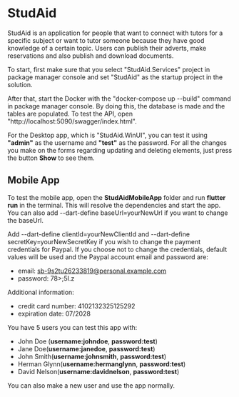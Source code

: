 # StudAid

StudAid is an application for people that want to connect with tutors for a specific subject or want to tutor someone because they have good knowledge of a certain topic. Users can publish their adverts, make reservations and also publish and download documents. 

To start, first make sure that you select "StudAid.Services" project in package manager console and set "StudAid" as the startup project in the solution.

After that, start the Docker with the "docker-compose up --build" command in package manager console. By doing this, the database is made and the tables are populated.
To test the API, open "http://localhost:5090/swagger/index.html". 

For the Desktop app, which is "StudAid.WinUI", you can test it using **"admin"** as the username and **"test"** as the password. For all the changes you make on the forms regarding updating and deleting elements, just press the button **Show** to see them.

## Mobile App

To test the mobile app, open the **StudAidMobileApp** folder and run **flutter run** in the terminal. This will resolve the dependencies and start the app.
You can also add --dart-define baseUrl=yourNewUrl if you want to change the baseUrl. 

Add --dart-define clientId=yourNewClientId and --dart-define secretKey=yourNewSecretKey if you wish to change the payment credentials for Paypal.
If you choose not to change the credentials, default values will be used and the Paypal account email and password are:
- email: sb-9s2tu26233819@personal.example.com
- password: 78>;5I.z <br>
  
Additional information:
- credit card number: 4102132325125292
- expiration date: 07/2028

You have 5 users you can test this app with:
- John Doe (**username:johndoe**, **password:test**)
- Jane Doe(**username:janedoe**, **password:test**)
- John Smith(**username:johnsmith**, **password:test**)
- Herman Glynn(**username:hermanglynn**, **password:test**)
- David Nelson(**username:davidnelson**, **password:test**)
  
You can also make a new user and use the app normally.
